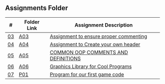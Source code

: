  ##  Assignments Folder

|   #    | Folder Link       | Assignment Description                          |
|------- |-------------------|-------------------------------------------------|
| [03](./A03) | [A03](./A03) | [Assignment to ensure proper commenting](./A03) |
| [04](./A04) | [A04](./A04) | [Assignment to Create your own header](./A04)   |
| [05](./A05) | [A05](./A05) | [COMMON OOP COMMENTS AND DEFINITIONS     ](./A05)   |
| [06](./A06) | [A06](./A06) | [Graphics Library for Cool Programs  ](./A06)   |
| [07](.P01) |  [P01](./P01) | [ Program for our first game code ](./P01) |
